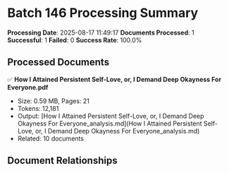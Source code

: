 # Batch 146 Processing Summary

**Processing Date**: 2025-08-17 11:49:17
**Documents Processed**: 1
**Successful**: 1
**Failed**: 0
**Success Rate**: 100.0%

## Processed Documents

✅ **How I Attained Persistent Self-Love, or, I Demand Deep Okayness For Everyone.pdf**
   - Size: 0.59 MB, Pages: 21
   - Tokens: 12,181
   - Output: [How I Attained Persistent Self-Love, or, I Demand Deep Okayness For Everyone_analysis.md](How I Attained Persistent Self-Love, or, I Demand Deep Okayness For Everyone_analysis.md)
   - Related: 10 documents

## Document Relationships
